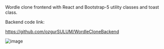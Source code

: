 Wordle clone frontend with React and Bootstrap-5 utility classes and toast class.

Backend code link:

https://github.com/ozgurSULUM/WordleCloneBackend

![image](https://user-images.githubusercontent.com/41192900/155393372-510c09fe-e012-440a-8096-8bcc48285fea.png)
